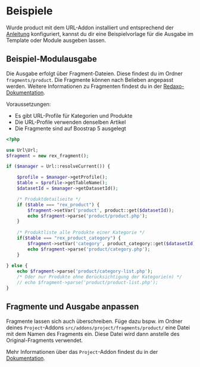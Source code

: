 # Beispiele

Wurde product mit dem URL-Addon installiert und entsprechend der [Anleitung](/redaxo/index.php?page=product/docs&mdfile=05_url) konfiguriert, kannst du dir eine Beispielvorlage für die Ausgabe im Template oder Module ausgeben lassen.

## Beispiel-Modulausgabe

Die Ausgabe erfolgt über Fragment-Dateien. Diese findest du im Ordner `fragments/product`. Die Fragmente können nach Belieben angepasst werden. Weitere Informationen zu Fragmenten findest du in der [Redaxo-Dokumentation](https://redaxo.org/doku/main/fragmente).

Voraussetzungen:

* Es gibt URL-Profile für Kategorien und Produkte
* Die URL-Profile verwenden denselben Artikel
* Die Fragmente sind auf Boostrap 5 ausgelegt

```php
<?php

use Url\Url;
$fragment = new rex_fragment();

if ($manager = Url::resolveCurrent()) {

    $profile = $manager->getProfile();
    $table = $profile->getTableName();
    $datasetId = $manager->getDatasetId();

    /* Produktdetailseite */
    if ($table === "rex_product") {
        $fragment->setVar('product', product::get($datasetId));
        echo $fragment->parse('product/product.php');
    } 
    
    /* Produktliste alle Produkte einer Kategorie */
    if($table === "rex_product_category") {
        $fragment->setVar('category', product_category::get($datasetId));
        echo $fragment->parse('product/category.php');
    }
    
} else {
    echo $fragment->parse('product/category-list.php');    
    /* Oder nur Produkte ohne Berücksichtigung der Kategorie(n) */
    // echo $fragment->parse('product/product-list.php');
}
```

## Fragmente und Ausgabe anpassen

Fragmente lassen sich auch überschreiben. Füge dazu bspw. im Ordner deines `Project`-Addons `src/addons/project/fragments/product/` eine Datei mit dem Namen des Fragments ein. Diese Datei wird dann anstelle des Original-Fragments verwendet.

Mehr Informationen über das `Project`-Addon findest du in der [Dokumentation](https://redaxo.org/doku/main/addons-list#project).
